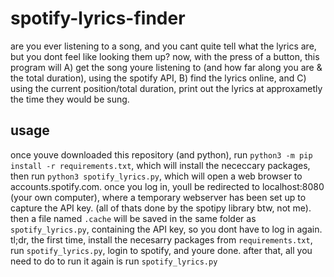 # spotify-lyrics-finder
are you ever listening to a song, and you cant quite tell what the lyrics are, but you dont feel like looking them up? now, with the press of a button, this program will A) get the song youre listening to (and how far along you are &amp; the total duration), using the spotify API, B) find the lyrics online, and C) using the current position/total duration, print out the lyrics at approxametly the time they would be sung.

## usage
once youve downloaded this repository (and python), run `python3 -m pip install -r requirements.txt`, which will install the nececcary packages, then run `python3 spotify_lyrics.py`, which will open a web browser to accounts.spotify.com. once you log in, youll be redirected to localhost:8080 (your own computer), where a temporary webserver has been set up to capture the API key. (all of thats done by the spotipy library btw, not me). then a file named `.cache` will be saved in the same folder as `spotify_lyrics.py`, containing the API key, so you dont have to log in again.\
tl;dr, the first time, install the necesarry packages from `requirements.txt`, run `spotify_lyrics.py`, login to spotify, and youre done. after that, all you need to do to run it again is run `spotify_lyrics.py`
